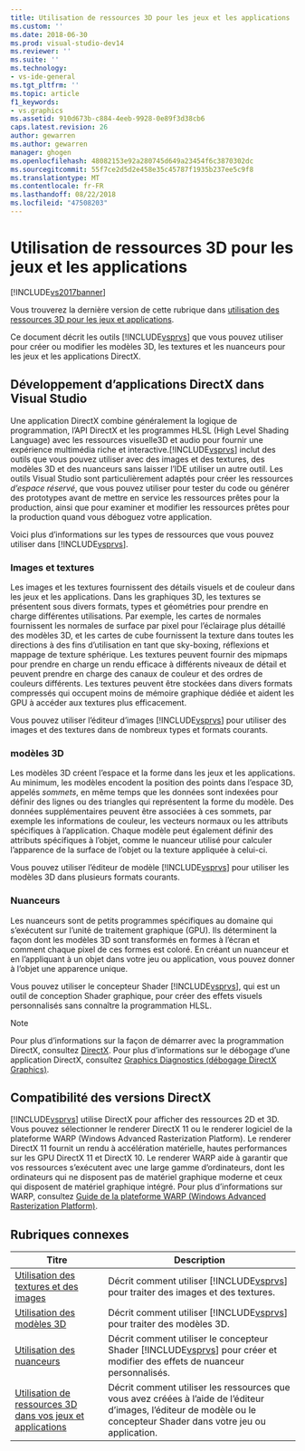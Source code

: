 ```yaml
---
title: Utilisation de ressources 3D pour les jeux et les applications | Microsoft Docs
ms.custom: ''
ms.date: 2018-06-30
ms.prod: visual-studio-dev14
ms.reviewer: ''
ms.suite: ''
ms.technology:
- vs-ide-general
ms.tgt_pltfrm: ''
ms.topic: article
f1_keywords:
- vs.graphics
ms.assetid: 910d673b-c884-4eeb-9928-0e89f3d38cb6
caps.latest.revision: 26
author: gewarren
ms.author: gewarren
manager: ghogen
ms.openlocfilehash: 48082153e92a280745d649a23454f6c3870302dc
ms.sourcegitcommit: 55f7ce2d5d2e458e35c45787f1935b237ee5c9f8
ms.translationtype: MT
ms.contentlocale: fr-FR
ms.lasthandoff: 08/22/2018
ms.locfileid: "47508203"
---
```

# <a name="working-with-3-d-assets-for-games-and-apps"></a>Utilisation de ressources 3D pour les jeux et les applications
[!INCLUDE[vs2017banner](../includes/vs2017banner.md)]

Vous trouverez la dernière version de cette rubrique dans [utilisation des ressources 3D pour les jeux et applications](https://docs.microsoft.com/visualstudio/designers/working-with-3-d-assets-for-games-and-apps).  
  
Ce document décrit les outils [!INCLUDE[vsprvs](../includes/vsprvs-md.md)] que vous pouvez utiliser pour créer ou modifier les modèles 3D, les textures et les nuanceurs pour les jeux et les applications DirectX.  
  
## <a name="directx-app-development-in-visual-studio"></a>Développement d’applications DirectX dans Visual Studio  
 Une application DirectX combine généralement la logique de programmation, l’API DirectX et les programmes HLSL (High Level Shading Language) avec les ressources visuelle3D et audio pour fournir une expérience multimédia riche et interactive.[!INCLUDE[vsprvs](../includes/vsprvs-md.md)] inclut des outils que vous pouvez utiliser avec des images et des textures, des modèles 3D et des nuanceurs sans laisser l’IDE utiliser un autre outil. Les outils Visual Studio sont particulièrement adaptés pour créer les ressources *d’espace réservé*, que vous pouvez utiliser pour tester du code ou générer des prototypes avant de mettre en service les ressources prêtes pour la production, ainsi que pour examiner et modifier les ressources prêtes pour la production quand vous déboguez votre application.  
  
 Voici plus d’informations sur les types de ressources que vous pouvez utiliser dans [!INCLUDE[vsprvs](../includes/vsprvs-md.md)].  
  
### <a name="images-and-textures"></a>Images et textures  
 Les images et les textures fournissent des détails visuels et de couleur dans les jeux et les applications. Dans les graphiques 3D, les textures se présentent sous divers formats, types et géométries pour prendre en charge différentes utilisations. Par exemple, les cartes de normales fournissent les normales de surface par pixel pour l’éclairage plus détaillé des modèles 3D, et les cartes de cube fournissent la texture dans toutes les directions à des fins d’utilisation en tant que sky-boxing, réflexions et mappage de texture sphérique. Les textures peuvent fournir des mipmaps pour prendre en charge un rendu efficace à différents niveaux de détail et peuvent prendre en charge des canaux de couleur et des ordres de couleurs différents. Les textures peuvent être stockées dans divers formats compressés qui occupent moins de mémoire graphique dédiée et aident les GPU à accéder aux textures plus efficacement.  
  
 Vous pouvez utiliser l’éditeur d’images [!INCLUDE[vsprvs](../includes/vsprvs-md.md)] pour utiliser des images et des textures dans de nombreux types et formats courants.  
  
### <a name="3-d-models"></a>modèles 3D  
 Les modèles 3D créent l’espace et la forme dans les jeux et les applications. Au minimum, les modèles encodent la position des points dans l’espace 3D, appelés *sommets*, en même temps que les données sont indexées pour définir des lignes ou des triangles qui représentent la forme du modèle. Des données supplémentaires peuvent être associées à ces sommets, par exemple les informations de couleur, les vecteurs normaux ou les attributs spécifiques à l’application. Chaque modèle peut également définir des attributs spécifiques à l’objet, comme le nuanceur utilisé pour calculer l’apparence de la surface de l’objet ou la texture appliquée à celui-ci.  
  
 Vous pouvez utiliser l’éditeur de modèle [!INCLUDE[vsprvs](../includes/vsprvs-md.md)] pour utiliser les modèles 3D dans plusieurs formats courants.  
  
### <a name="shaders"></a>Nuanceurs  
 Les nuanceurs sont de petits programmes spécifiques au domaine qui s’exécutent sur l’unité de traitement graphique (GPU). Ils déterminent la façon dont les modèles 3D sont transformés en formes à l’écran et comment chaque pixel de ces formes est coloré. En créant un nuanceur et en l’appliquant à un objet dans votre jeu ou application, vous pouvez donner à l’objet une apparence unique.  
  
 Vous pouvez utiliser le concepteur Shader [!INCLUDE[vsprvs](../includes/vsprvs-md.md)], qui est un outil de conception Shader graphique, pour créer des effets visuels personnalisés sans connaître la programmation HLSL.  
  
> [!NOTE]
>  Pour plus d’informations sur la façon de démarrer avec la programmation DirectX, consultez [DirectX](http://go.microsoft.com/fwlink/p/?LinkId=224633). Pour plus d’informations sur le débogage d’une application DirectX, consultez [Graphics Diagnostics (débogage DirectX Graphics)](../debugger/visual-studio-graphics-diagnostics.md).  
  
## <a name="directx-version-compatibility"></a>Compatibilité des versions DirectX  
 [!INCLUDE[vsprvs](../includes/vsprvs-md.md)] utilise DirectX pour afficher des ressources 2D et 3D. Vous pouvez sélectionner le renderer DirectX 11 ou le renderer logiciel de la plateforme WARP (Windows Advanced Rasterization Platform). Le renderer DirectX 11 fournit un rendu à accélération matérielle, hautes performances sur les GPU DirectX 11 et DirectX 10. Le renderer WARP aide à garantir que vos ressources s’exécutent avec une large gamme d’ordinateurs, dont les ordinateurs qui ne disposent pas de matériel graphique moderne et ceux qui disposent de matériel graphique intégré. Pour plus d’informations sur WARP, consultez [Guide de la plateforme WARP (Windows Advanced Rasterization Platform)](http://go.microsoft.com/fwlink/p/?LinkId=224634).  
  
## <a name="related-topics"></a>Rubriques connexes  
  
|Titre|Description|  
|-----------|-----------------|  
|[Utilisation des textures et des images](../designers/working-with-textures-and-images.md)|Décrit comment utiliser [!INCLUDE[vsprvs](../includes/vsprvs-md.md)] pour traiter des images et des textures.|  
|[Utilisation des modèles 3D](../designers/working-with-3-d-models.md)|Décrit comment utiliser [!INCLUDE[vsprvs](../includes/vsprvs-md.md)] pour traiter des modèles 3D.|  
|[Utilisation des nuanceurs](../designers/working-with-shaders.md)|Décrit comment utiliser le concepteur Shader [!INCLUDE[vsprvs](../includes/vsprvs-md.md)] pour créer et modifier des effets de nuanceur personnalisés.|  
|[Utilisation de ressources 3D dans vos jeux et applications](../designers/using-3-d-assets-in-your-game-or-app.md)|Décrit comment utiliser les ressources que vous avez créées à l’aide de l’éditeur d’images, l’éditeur de modèle ou le concepteur Shader dans votre jeu ou application.|



